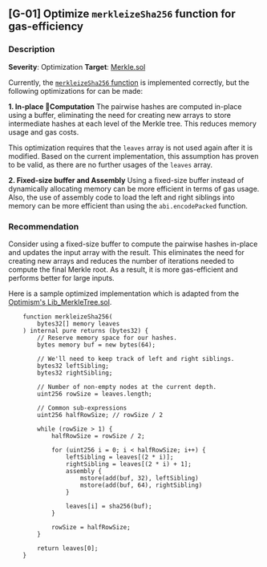 ## [G-01] Optimize `merkleizeSha256` function for gas-efficiency

### Description

**Severity**: Optimization
**Target**: [Merkle.sol](https://github.com/code-423n4/2023-04-eigenlayer/blob/main/src/contracts/libraries/Merkle.sol)

Currently, the [`merkleizeSha256` function](https://github.com/code-423n4/2023-04-eigenlayer/blob/main/src/contracts/libraries/Merkle.sol#L129-L153
) is implemented correctly, but the following optimizations for can be made:

**1. In-place Computation**
The pairwise hashes are computed in-place using a buffer, eliminating the need for creating new arrays to store intermediate hashes at each level of the Merkle tree. This reduces memory usage and gas costs.

This optimization requires that the `leaves` array is not used again after it is modified. Based on the current implementation, this assumption has proven to be valid, as there are no further usages of the `leaves` array.

**2. Fixed-size buffer and Assembly**
Using a fixed-size buffer instead of dynamically allocating memory can be more efficient in terms of gas usage. Also, the use of assembly code to load the left and right siblings into memory can be more efficient than using the `abi.encodePacked` function.

### Recommendation
Consider using a fixed-size buffer to compute the pairwise hashes in-place and updates the input array with the result. This eliminates the need for creating new arrays and reduces the number of iterations needed to compute the final Merkle root. As a result, it is more gas-efficient and performs better for large inputs.


Here is a sample optimized implementation which is adapted from the [Optimism's Lib_MerkleTree.sol](https://github.com/ethereum-optimism/optimism/blob/e6f1f61c569dbabffa2cfe6129e8e23a8646ffca/packages/contracts/contracts/libraries/utils/Lib_MerkleTree.sol#L13-L22).
```solidity
    function merkleizeSha256(
        bytes32[] memory leaves
    ) internal pure returns (bytes32) {
        // Reserve memory space for our hashes.
        bytes memory buf = new bytes(64);

        // We'll need to keep track of left and right siblings.
        bytes32 leftSibling;
        bytes32 rightSibling;

        // Number of non-empty nodes at the current depth.
        uint256 rowSize = leaves.length;

        // Common sub-expressions
        uint256 halfRowSize; // rowSize / 2

        while (rowSize > 1) {
            halfRowSize = rowSize / 2;

            for (uint256 i = 0; i < halfRowSize; i++) {
                leftSibling = leaves[(2 * i)];
                rightSibling = leaves[(2 * i) + 1];
                assembly {
                    mstore(add(buf, 32), leftSibling)
                    mstore(add(buf, 64), rightSibling)
                }

                leaves[i] = sha256(buf);
            }

            rowSize = halfRowSize;
        }

        return leaves[0];
    }
```